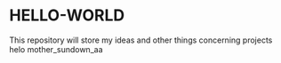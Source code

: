# HELLO-WORLD
This repository will store my ideas and other things concerning projects
helo mother_sundown_aa
